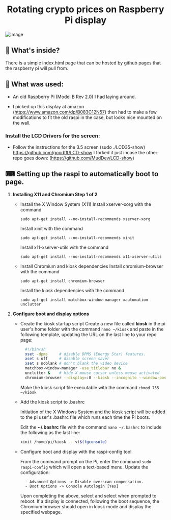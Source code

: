 
<h1 align="center">
  Rotating crypto prices on Raspberry Pi display
</h1>

![image](https://user-images.githubusercontent.com/44410798/156931622-c9ffb307-4032-4f44-92ea-5359c2a17786.png)

## 🔎 What's inside?

There is a simple index.html page that can be hosted by github pages that the raspberry pi will pull from.


## 🔨 What was used:

  - An old Raspberry Pi (Model B Rev 2.0) I had laying around.

  - I picked up this display at amazon (https://www.amazon.com/dp/B083C12N57) then had to make a few modifications to fit the old raspi in the case, but looks nice mounted on the wall.

### Install the LCD Drivers for the screen:

 - Follow the instructions for the 3.5 screen (sudo ./LCD35-show) https://github.com/goodtft/LCD-show I forked it just incase the other repo goes down: (https://github.com/MudDev/LCD-show)

## ⌨ Setting up the raspi to automatically boot to page.

1.  **Installing X11 and Chromium   Step 1 of 2**

    - Install the X Window System (X11)
        Install xserver-xorg with the command 
        ```shell
        sudo apt-get install --no-install-recommends xserver-xorg
        ```
        Install xinit with the command 
        ```shell
        sudo apt-get install --no-install-recommends xinit
        ```
        Install x11-xserver-utils with the command 
        ```shell
        sudo apt-get install --no-install-recommends x11-xserver-utils
        ```

    - Install Chromium and kiosk dependencies
        Install chromium-browser with the command
        ```shell
        sudo apt-get install chromium-browser
        ```
        Install the kiosk dependencies with the command
        ```shell
        sudo apt-get install matchbox-window-manager xautomation unclutter
        ```

1.  **Configure boot and display options**

    - Create the kiosk startup script
        Create a new file called **kiosk** in the pi user's home folder with the command `nano ~/kiosk` and paste in the following template, updating the URL on the last line to your repo page:

        ```sh
          #!/bin/sh
          xset -dpms     # disable DPMS (Energy Star) features.
          xset s off     # disable screen saver
          xset s noblank # don't blank the video device
          matchbox-window-manager -use_titlebar no &
          unclutter &    # hide X mouse cursor unless mouse activated
          chromium-browser --display=:0 --kiosk --incognito --window-position=0,0 https://muddev.github.io/rasp-kiosk/index.html
        ```

        Make the kiosk script file executable with the command `chmod 755 ~/kiosk`

    - Add the kiosk script to .bashrc

        Initiation of the X Windows System and the kiosk script will be added to the pi user's .bashrc file which runs each time the Pi boots.

        Edit the **~/.bashrc** file with the command `nano ~/.bashrc` to include the following as the last line:

        ```sh
        xinit /home/pi/kiosk -- vt$(fgconsole)
        ```

    - Configure boot and display with the raspi-config tool
    
        From the command prompt on the Pi, enter the command `sudo raspi-config` which will open a text-based menu. Update the configuration:
        ```
          - Advanced Options -> Disable overscan compensation.
          - Boot Options -> Console Autologin [Yes]
        ```

        Upon completing the above, select **<Finish>** and select **<Yes>** when prompted to reboot. If a display is connected, following the boot sequence, the Chromium browser should open in kiosk mode and display the specified webpage.